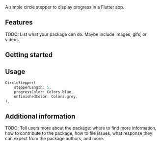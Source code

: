 A simple circle stepper to display progress in a Flutter app. 

## Features

TODO: List what your package can do. Maybe include images, gifs, or videos.

## Getting started



## Usage

```dart
CircleStepper(
    stepperLength: 5,
    progressColor: Colors.blue,
    unfinishedColor: Colors.grey,
),
```

## Additional information

TODO: Tell users more about the package: where to find more information, how to
contribute to the package, how to file issues, what response they can expect
from the package authors, and more.
